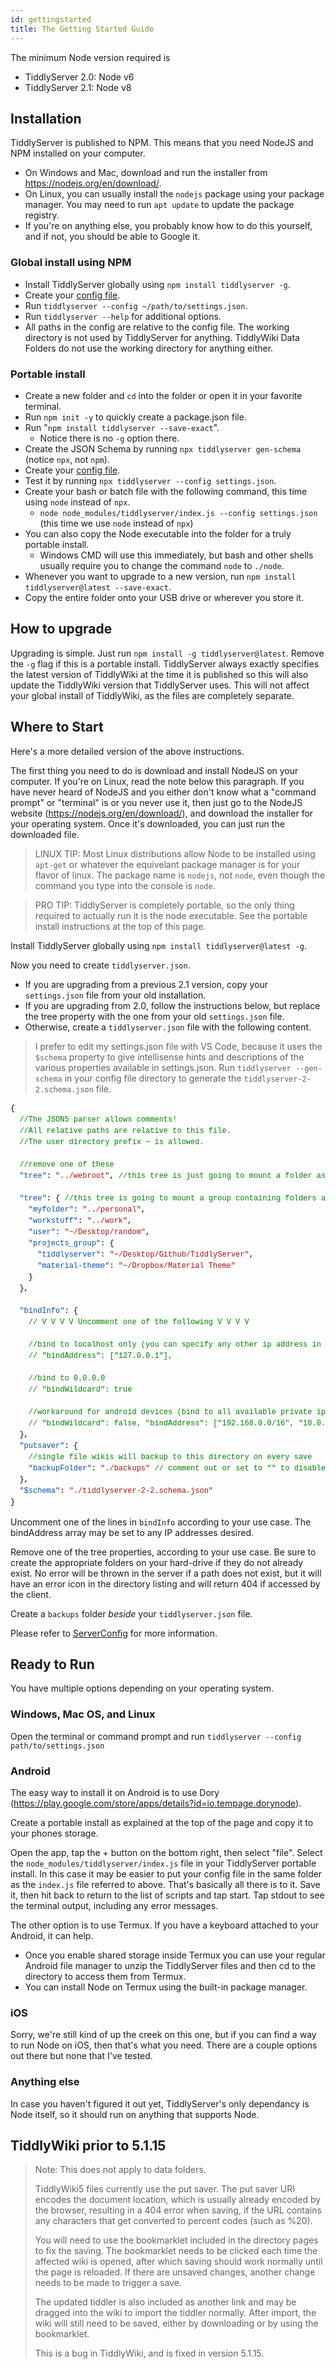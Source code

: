 ```yaml
---
id: gettingstarted
title: The Getting Started Guide
---
```


The minimum Node version required is 

- TiddlyServer 2.0: Node v6
- TiddlyServer 2.1: Node v8

## Installation

TiddlyServer is published to NPM. This means that you need NodeJS and NPM installed on your computer. 

- On Windows and Mac, download and run the installer from https://nodejs.org/en/download/.
- On Linux, you can usually install the `nodejs` package using your package manager. You may need to run `apt update` to update the package registry. 
- If you're on anything else, you probably know how to do this yourself, and if not, you should be able to Google it. 

### Global install using NPM

 - Install TiddlyServer globally using `npm install tiddlyserver -g`. 
 - Create your [config file](https://arlen22.github.io/tiddlyserver/docs/settingsjson).
 - Run `tiddlyserver --config ~/path/to/settings.json`. 
 - Run `tiddlyserver --help` for additional options.
 - All paths in the config are relative to the config file. The working directory is not used by TiddlyServer for anything. TiddlyWiki Data Folders do not use the working directory for anything either. 

### Portable install

- Create a new folder and `cd` into the folder or open it in your favorite terminal. 
- Run `npm init -y` to quickly create a package.json file. 
- Run "`npm install tiddlyserver --save-exact`".
  - Notice there is no `-g` option there.
- Create the JSON Schema by running `npx tiddlyserver gen-schema` (notice `npx`, not `npm`). 
- Create your [config file](https://arlen22.github.io/tiddlyserver/docs/settingsjson).
- Test it by running `npx tiddlyserver --config settings.json`.
- Create your bash or batch file with the following command, this time using `node` instead of `npx`.
  - `node node_modules/tiddlyserver/index.js --config settings.json` (this time we use `node` instead of `npx`)
- You can also copy the Node executable into the folder for a truly portable install. 
  - Windows CMD will use this immediately, but bash and other shells usually require you to change the command `node` to `./node`. 
- Whenever you want to upgrade to a new version, run `npm install tiddlyserver@latest --save-exact`.
- Copy the entire folder onto your USB drive or wherever you store it. 

## How to upgrade

Upgrading is simple. Just run `npm install -g tiddlyserver@latest`. Remove the `-g` flag if this is a portable install. TiddlyServer always exactly specifies the latest version of TiddlyWiki at the time it is published so this will also update the TiddlyWiki version that TiddlyServer uses. This will not affect your global install of TiddlyWiki, as the files are completely separate. 

## Where to Start

Here's a more detailed version of the above instructions.

The first thing you need to do is download and install NodeJS on your computer. If you're on Linux, read the note below this paragraph. If you have never heard of NodeJS and you either don't know what a "command prompt" or "terminal" is or you never use it, then just go to the NodeJS website (https://nodejs.org/en/download/), and download the installer for your operating system. Once it's downloaded, you can just run the downloaded file. 

> LINUX TIP: Most Linux distributions allow Node to be installed using `apt-get` or whatever the equivelant package manager is for your flavor of linux. The package name is `nodejs`, not `node`, even though the command you type into the console is `node`.

> PRO TIP: TiddlyServer is completely portable, so the only thing required to actually run it is the node executable. See the portable install instructions at the top of this page.

Install TiddlyServer globally using `npm install tiddlyserver@latest -g`. 

Now you need to create `tiddlyserver.json`.

- If you are upgrading from a previous 2.1 version, copy your `settings.json` file from your old installation. 
- If you are upgrading from 2.0, follow the instructions below, but replace the tree property with the one from your old `settings.json` file. 
- Otherwise, create a `tiddlyserver.json` file with the following content.

> I prefer to edit my settings.json file with VS Code, because it uses the `$schema` property to give intellisense hints and descriptions of the various properties available in settings.json. Run `tiddlyserver --gen-schema` in your config file directory to generate the `tiddlyserver-2-2.schema.json` file.

<div style="color: rgb(0, 0, 0); font-family: Menlo, Monaco, &quot;Courier New&quot;, monospace; font-size: 12px; line-height: 18px; white-space: pre; overflow: scroll hidden;"><div>{</div><div>  <span style="color: rgb(0, 128, 0);">//The JSON5 parser allows comments!</span></div><div>  <span style="color: rgb(0, 128, 0);">//All relative paths are relative to this file.</span></div><div>  <span style="color: rgb(0, 128, 0);">//The user directory prefix ~ is allowed.</span></div><br><div>  <span style="color: rgb(0, 128, 0);">//remove one of these</span></div><div>  <span style="color: rgb(4, 81, 165);">"tree"</span>: <span style="color: rgb(163, 21, 21);">"../webroot"</span>, <span style="color: rgb(0, 128, 0);">//this tree is just going to mount a folder as root: ../webroot</span></div><div>  </div><div>  <span style="color: rgb(4, 81, 165);">"tree"</span>: { <span style="color: rgb(0, 128, 0);">//this tree is going to mount a group containing folders and another group</span></div><div>    <span style="color: rgb(4, 81, 165);">"myfolder"</span>: <span style="color: rgb(163, 21, 21);">"../personal"</span>,</div><div>    <span style="color: rgb(4, 81, 165);">"workstuff"</span>: <span style="color: rgb(163, 21, 21);">"../work"</span>,</div><div>    <span style="color: rgb(4, 81, 165);">"user"</span>: <span style="color: rgb(163, 21, 21);">"~/Desktop/random"</span>,</div><div>    <span style="color: rgb(4, 81, 165);">"projects_group"</span>: {</div><div>      <span style="color: rgb(4, 81, 165);">"<span zeum4c32="PR_3_0" data-ddnwab="PR_3_0" data-wpkgv="true">tiddlyserver</span>"</span>: <span style="color: rgb(163, 21, 21);">"~/Desktop/Github/TiddlyServer"</span>,</div><div>      <span style="color: rgb(4, 81, 165);">"material-theme"</span>: <span style="color: rgb(163, 21, 21);">"~/Dropbox/Material Theme"</span></div><div>    }</div><div>  },</div><br><div>  <span style="color: rgb(4, 81, 165);">"bindInfo"</span>: {</div><div>    <span style="color: rgb(0, 128, 0);">// V V V V Uncomment one of the following V V V V </span></div><br><div>    <span style="color: rgb(0, 128, 0);">//bind to localhost only (you can specify any other ip address in this array, and it will bind to all available addresses)</span></div><div>    <span style="color: rgb(0, 128, 0);">// "bindAddress": ["127.0.0.1"],</span></div><br><div>    <span style="color: rgb(0, 128, 0);">//bind to 0.0.0.0</span></div><div>    <span style="color: rgb(0, 128, 0);">// "bindWildcard": true</span></div><br><div>    <span style="color: rgb(0, 128, 0);">//workaround for android devices (bind to all available private ip addresses on startup)</span></div><div>    <span style="color: rgb(0, 128, 0);">// "bindWildcard": false, "bindAddress": ["192.168.0.0/16", "10.0.0.0/8", "172.31.0.0/16"], "filterBindAddress": true,</span></div><div>  },</div><div>  <span style="color: rgb(4, 81, 165);">"putsaver"</span>: {</div><div>    <span style="color: rgb(0, 128, 0);">//single file wikis will backup to this directory on every save</span></div><div>    <span style="color: rgb(4, 81, 165);">"backupFolder"</span>: <span style="color: rgb(163, 21, 21);">"./backups"</span> <span style="color: rgb(0, 128, 0);">// comment out or set to "" to disable backups</span></div><div>  },</div><div>  <span style="color: rgb(4, 81, 165);">"$schema"</span>: <span style="color: rgb(163, 21, 21);">"./tiddlyserver-2-2.schema.json"</span></div><div>}</div></div>

Uncomment one of the lines in `bindInfo` according to your use case. The bindAddress array may be set to any IP addresses desired.

Remove one of the tree properties, according to your use case. Be sure to create the appropriate folders on your hard-drive if they do not already exist. No error will be thrown in the server if a path does not exist, but it will have an error icon in the directory listing and will return 404 if accessed by the client. 

Create a `backups` folder _beside_ your `tiddlyserver.json` file. 

Please refer to [ServerConfig](ServerConfig.md) for more information.

## Ready to Run

You have multiple options depending on your operating system.

### Windows, Mac OS, and Linux

Open the terminal or command prompt and run `tiddlyserver --config path/to/settings.json`

### Android

The easy way to install it on Android is to use Dory (https://play.google.com/store/apps/details?id=io.tempage.dorynode). 

Create a portable install as explained at the top of the page and copy it to your phones storage. 

Open the app, tap the + button on the bottom right, then select "file". Select the `node_modules/tiddlyserver/index.js` file in your TiddlyServer portable install. In this case it may be easier to put your config file in the same folder as the `index.js` file referred to above. That's basically all there is to it. Save it, then hit back to return to the list of scripts and tap start. Tap stdout to see the terminal output, including any error messages.

The other option is to use Termux. If you have a keyboard attached to your Android, it can help.
 - Once you enable shared storage inside Termux you can use your regular Android file manager to unzip the TiddlyServer files and then cd to the directory to access them from Termux. 
 - You can install Node on Termux using the built-in package manager. 

### iOS

Sorry, we're still kind of up the creek on this one, but if you can find a way to run Node on iOS, then that's what you need. There are a couple options out there but none that I've tested. 

### Anything else

In case you haven't figured it out yet, TiddlyServer's only dependancy is Node itself, so it should run on anything that supports Node. 

## TiddlyWiki prior to 5.1.15

> Note: This does not apply to data folders. 
>
> TiddlyWiki5 files currently use the put saver. The put saver URI encodes the document location, which is usually already encoded by the browser, resulting in a 404 error when saving, if the URL contains any characters that get converted to percent codes (such as %20). 
>
> You will need to use the bookmarklet included in the directory pages to fix the saving. The bookmarklet needs to be clicked each time the affected wiki is opened, after which saving should work normally until the page is reloaded. If there are unsaved changes, another change needs to be made to trigger a save.
>
> The updated tiddler is also included as another link and may be dragged into the wiki to import the tiddler normally. After import, the wiki will still need to be saved, either by downloading or by using the bookmarklet.
>
> This is a bug in TiddlyWiki, and is fixed in version 5.1.15. 
